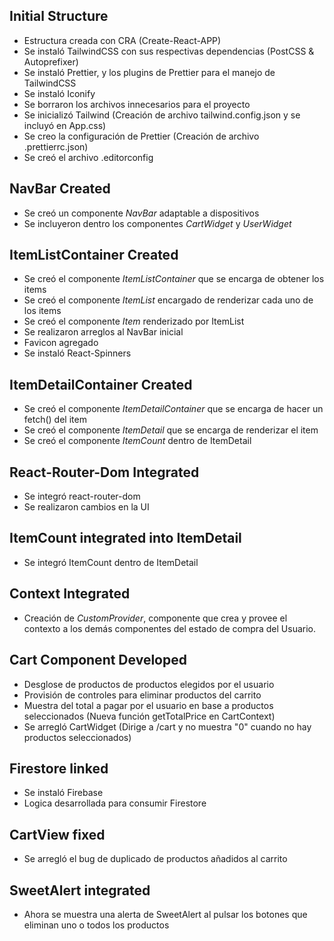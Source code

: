 ## Initial Structure
- Estructura creada con CRA (Create-React-APP)
- Se instaló TailwindCSS con sus respectivas dependencias (PostCSS & Autoprefixer)
- Se instaló Prettier, y los plugins de Prettier para el manejo de TailwindCSS
- Se instaló Iconify
- Se borraron los archivos innecesarios para el proyecto
- Se inicializó Tailwind (Creación de archivo tailwind.config.json y se incluyó en App.css)
- Se creo la configuración de Prettier (Creación de archivo .prettierrc.json)
- Se creó el archivo .editorconfig

## NavBar Created
- Se creó un componente *NavBar* adaptable a dispositivos
- Se incluyeron dentro los componentes *CartWidget* y *UserWidget*

## ItemListContainer Created
- Se creó el componente *ItemListContainer* que se encarga de obtener los items
- Se creó el componente *ItemList* encargado de renderizar cada uno de los items
- Se creó el componente *Item* renderizado por ItemList
- Se realizaron arreglos al NavBar inicial
- Favicon agregado
- Se instaló React-Spinners

## ItemDetailContainer Created
- Se creó el componente *ItemDetailContainer* que se encarga de hacer un fetch() del item
- Se creó el componente *ItemDetail* que se encarga de renderizar el item
- Se creó el componente *ItemCount* dentro de ItemDetail

## React-Router-Dom Integrated
- Se integró react-router-dom
- Se realizaron cambios en la UI

## ItemCount integrated into ItemDetail
- Se integró ItemCount dentro de ItemDetail

## Context Integrated
- Creación de *CustomProvider*, componente que crea y provee el contexto a los demás componentes del estado de compra del Usuario.

## Cart Component Developed
- Desglose de productos de productos elegidos por el usuario
- Provisión de controles para eliminar productos del carrito
- Muestra del total a pagar por el usuario en base a productos seleccionados (Nueva función getTotalPrice en CartContext)
- Se arregló CartWidget (Dirige a /cart y no muestra "0" cuando no hay productos seleccionados)

## Firestore linked
- Se instaló Firebase
- Logica desarrollada para consumir Firestore

## CartView fixed
- Se arregló el bug de duplicado de productos añadidos al carrito

## SweetAlert integrated
- Ahora se muestra una alerta de SweetAlert al pulsar los botones que eliminan uno o todos los productos